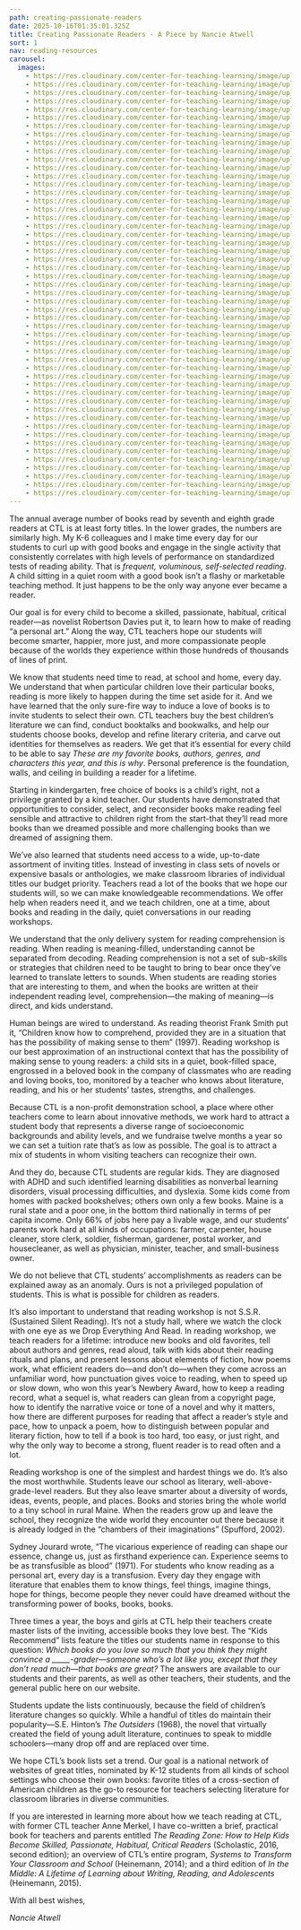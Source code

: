 ```yaml
---
path: creating-passionate-readers
date: 2025-10-16T01:35:01.325Z
title: Creating Passionate Readers - A Piece by Nancie Atwell
sort: 1
nav: reading-resources
carousel:
  images:
    - https://res.cloudinary.com/center-for-teaching-learning/image/upload/v1710387696/IMG_5557_gfawrz.jpg
    - https://res.cloudinary.com/center-for-teaching-learning/image/upload/v1710867479/unnamed-511_ndby5d.jpg
    - https://res.cloudinary.com/center-for-teaching-learning/image/upload/v1635088626/200114_untitledshoot_DSC_3566_ykf1la.jpg
    - https://res.cloudinary.com/center-for-teaching-learning/image/upload/v1710867407/unnamed-557_glkwfj.jpg
    - https://res.cloudinary.com/center-for-teaching-learning/image/upload/v1710867874/IMG_5050_qp6joo.jpg
    - https://res.cloudinary.com/center-for-teaching-learning/image/upload/v1710867582/unnamed-509_de4egq.jpg
    - https://res.cloudinary.com/center-for-teaching-learning/image/upload/v1710388253/unnamed-222_scykh2.jpg
    - https://res.cloudinary.com/center-for-teaching-learning/image/upload/v1710867637/unnamed-510_ydmo6y.jpg
    - https://res.cloudinary.com/center-for-teaching-learning/image/upload/v1710868037/unnamed-495_hin6lx.jpg
    - https://res.cloudinary.com/center-for-teaching-learning/image/upload/v1710867930/unnamed-493_pxlyzi.jpg
    - https://res.cloudinary.com/center-for-teaching-learning/image/upload/v1738986330/unnamed-1303_hx4czd.jpg
    - https://res.cloudinary.com/center-for-teaching-learning/image/upload/v1760578219/unnamed-1667_bb4m0f.jpg
    - https://res.cloudinary.com/center-for-teaching-learning/image/upload/v1710867817/unnamed-496_qfxt0c.jpg
    - https://res.cloudinary.com/center-for-teaching-learning/image/upload/v1760578488/unnamed-1701_d36wrs.jpg
    - https://res.cloudinary.com/center-for-teaching-learning/image/upload/v1710868255/unnamed-442_hgmmyc.jpg
    - https://res.cloudinary.com/center-for-teaching-learning/image/upload/v1738554553/unnamed-852_d5mckl.jpg
    - https://res.cloudinary.com/center-for-teaching-learning/image/upload/v1738554551/unnamed-853_blqsmw.jpg
    - https://res.cloudinary.com/center-for-teaching-learning/image/upload/v1738554551/IMG_0179_ppz0yq.jpg
    - https://res.cloudinary.com/center-for-teaching-learning/image/upload/v1738554550/unnamed-854_m70prh.jpg
    - https://res.cloudinary.com/center-for-teaching-learning/image/upload/v1738554549/unnamed-863_fwjdhq.jpg
    - https://res.cloudinary.com/center-for-teaching-learning/image/upload/v1738554548/IMG_0776_r1yaku.jpg
    - https://res.cloudinary.com/center-for-teaching-learning/image/upload/v1738554547/unnamed-930_vm2cma.jpg
    - https://res.cloudinary.com/center-for-teaching-learning/image/upload/v1738554835/unnamed-1186_nshqbw.jpg
    - https://res.cloudinary.com/center-for-teaching-learning/image/upload/v1738554546/unnamed-924_dsixjy.jpg
    - https://res.cloudinary.com/center-for-teaching-learning/image/upload/v1738554545/IMG_5793_uyw5yq.jpg
    - https://res.cloudinary.com/center-for-teaching-learning/image/upload/v1738554543/IMG_0526_ecl9xq.jpg
    - https://res.cloudinary.com/center-for-teaching-learning/image/upload/v1738554542/IMG_0528_r7da04.jpg
    - https://res.cloudinary.com/center-for-teaching-learning/image/upload/v1760578219/unnamed-1669_ga50po.jpg
    - https://res.cloudinary.com/center-for-teaching-learning/image/upload/v1738554540/IMG_1308_noe5ki.jpg
    - https://res.cloudinary.com/center-for-teaching-learning/image/upload/v1738554540/unnamed-931_o1m8gw.jpg
    - https://res.cloudinary.com/center-for-teaching-learning/image/upload/v1738554537/IMG_1353_lfjyrg.jpg
    - https://res.cloudinary.com/center-for-teaching-learning/image/upload/v1738554540/IMG_1199_u0nm7s.jpg
    - https://res.cloudinary.com/center-for-teaching-learning/image/upload/v1738554536/unnamed-1126_ynojmw.jpg
    - https://res.cloudinary.com/center-for-teaching-learning/image/upload/v1738554533/unnamed-1138_s3xijp.jpg
    - https://res.cloudinary.com/center-for-teaching-learning/image/upload/v1738554533/unnamed-1183_gkangc.jpg
    - https://res.cloudinary.com/center-for-teaching-learning/image/upload/v1738554836/IMG_1464_cybfw3.jpg
    - https://res.cloudinary.com/center-for-teaching-learning/image/upload/v1738554535/unnamed-1119_h04qdt.jpg
    - https://res.cloudinary.com/center-for-teaching-learning/image/upload/v1738986197/unnamed_hygwzf.jpg
    - https://res.cloudinary.com/center-for-teaching-learning/image/upload/v1760578219/unnamed-1668_dmubi7.jpg
    - https://res.cloudinary.com/center-for-teaching-learning/image/upload/v1738986222/unnamed-4_o38bvq.jpg
    - https://res.cloudinary.com/center-for-teaching-learning/image/upload/v1738986287/unnamed-1306_wznklf.jpg
    - https://res.cloudinary.com/center-for-teaching-learning/image/upload/v1738986224/unnamed-1_etfa1o.jpg
    - https://res.cloudinary.com/center-for-teaching-learning/image/upload/v1738986405/unnamed-1299_w89uf7.jpg
    - https://res.cloudinary.com/center-for-teaching-learning/image/upload/v1738986223/unnamed-3_wi1ajl.jpg
    - https://res.cloudinary.com/center-for-teaching-learning/image/upload/v1738986287/unnamed-1307_pxhxg3.jpg
    - https://res.cloudinary.com/center-for-teaching-learning/image/upload/v1738986328/unnamed-1304_pmkbnl.jpg
    - https://res.cloudinary.com/center-for-teaching-learning/image/upload/v1738986223/unnamed-2_painjr.jpg
    - https://res.cloudinary.com/center-for-teaching-learning/image/upload/v1738986411/unnamed-1294_xqvxid.jpg
    - https://res.cloudinary.com/center-for-teaching-learning/image/upload/v1738986408/unnamed-1297_wkshnr.jpg
    - https://res.cloudinary.com/center-for-teaching-learning/image/upload/v1738986407/unnamed-1298_srm824.jpg
    - https://res.cloudinary.com/center-for-teaching-learning/image/upload/v1738986404/unnamed-1300_vgvh2a.jpg
---
```

The annual average number of books read by seventh and eighth grade readers at CTL is at least forty titles. In the lower grades, the numbers are similarly high. My K-6 colleagues and I make time every day for our students to curl up with good books and engage in the single activity that consistently correlates with high levels of performance on standardized tests of reading ability. That is *frequent, voluminous, self-selected reading*. A child sitting in a quiet room with a good book isn’t a flashy or marketable teaching method. It just happens to be the only way anyone ever became a reader.

Our goal is for every child to become a skilled, passionate, habitual, critical reader—as novelist Robertson Davies put it, to learn how to make of reading “a personal art.” Along the way, CTL teachers hope our students will become smarter, happier, more just, and more compassionate people because of the worlds they experience within those hundreds of thousands of lines of print.

We know that students need time to read, at school and home, every day. We understand that when particular children love their particular books, reading is more likely to happen during the time set aside for it. And we have learned that the only sure-fire way to induce a love of books is to invite students to select their own. CTL teachers buy the best children’s literature we can find, conduct booktalks and bookwalks, and help our students choose books, develop and refine literary criteria, and carve out identities for themselves as readers. We get that it’s essential for every child to be able to say *These are my favorite books, authors, genres, and characters this year, and this is why*. Personal preference is the foundation, walls, and ceiling in building a reader for a lifetime.

Starting in kindergarten, free choice of books is a child’s right, not a privilege granted by a kind teacher. Our students have demonstrated that opportunities to consider, select, and reconsider books make reading feel sensible and attractive to children right from the start-that they’ll read more books than we dreamed possible and more challenging books than we dreamed of assigning them.

We’ve also learned that students need access to a wide, up-to-date assortment of inviting titles. Instead of investing in class sets of novels or expensive basals or anthologies, we make classroom libraries of individual titles our budget priority. Teachers read a lot of the books that we hope our students will, so we can make knowledgeable recommendations. We offer help when readers need it, and we teach children, one at a time, about books and reading in the daily, quiet conversations in our reading workshops.

We understand that the only delivery system for reading comprehension is reading. When reading is meaning-filled, understanding cannot be separated from decoding. Reading comprehension is not a set of sub-skills or strategies that children need to be taught to bring to bear once they’ve learned to translate letters to sounds. When students are reading stories that are interesting to them, and when the books are written at their independent reading level, comprehension—the making of meaning—is direct, and kids understand.

Human beings are wired to understand. As reading theorist Frank Smith put it, “Children know how to comprehend, provided they are in a situation that has the possibility of making sense to them” (1997). Reading workshop is our best approximation of an instructional context that has the possibility of making sense to young readers: a child sits in a quiet, book-filled space, engrossed in a beloved book in the company of classmates who are reading and loving books, too, monitored by a teacher who knows about literature, reading, and his or her students’ tastes, strengths, and challenges.

Because CTL is a non-profit demonstration school, a place where other teachers come to learn about innovative methods, we work hard to attract a student body that represents a diverse range of socioeconomic backgrounds and ability levels, and we fundraise twelve months a year so we can set a tuition rate that’s as low as possible. The goal is to attract a mix of students in whom visiting teachers can recognize their own.

And they do, because CTL students are regular kids. They are diagnosed with ADHD and such identified learning disabilities as nonverbal learning disorders, visual processing difficulties, and dyslexia. Some kids come from homes with packed bookshelves; others own only a few books. Maine is a rural state and a poor one, in the bottom third nationally in terms of per capita income. Only 66% of jobs here pay a livable wage, and our students’ parents work hard at all kinds of occupations: farmer, carpenter, house cleaner, store clerk, soldier, fisherman, gardener, postal worker, and housecleaner, as well as physician, minister, teacher, and small-business owner.

We do not believe that CTL students’ accomplishments as readers can be explained away as an anomaly. Ours is not a privileged population of students. This is what is possible for children as readers.

It’s also important to understand that reading workshop is not S.S.R. (Sustained Silent Reading). It’s not a study hall, where we watch the clock with one eye as we Drop Everything And Read. In reading workshop, we teach readers for a lifetime: introduce new books and old favorites, tell about authors and genres, read aloud, talk with kids about their reading rituals and plans, and present lessons about elements of fiction, how poems work, what efficient readers do—and don’t do—when they come across an unfamiliar word, how punctuation gives voice to reading, when to speed up or slow down, who won this year’s Newbery Award, how to keep a reading record, what a sequel is, what readers can glean from a copyright page, how to identify the narrative voice or tone of a novel and why it matters, how there are different purposes for reading that affect a reader’s style and pace, how to unpack a poem, how to distinguish between popular and literary fiction, how to tell if a book is too hard, too easy, or just right, and why the only way to become a strong, fluent reader is to read often and a lot.

Reading workshop is one of the simplest and hardest things we do. It’s also the most worthwhile. Students leave our school as literary, well-above-grade-level readers. But they also leave smarter about a diversity of words, ideas, events, people, and places. Books and stories bring the whole world to a tiny school in rural Maine. When the readers grow up and leave the school, they recognize the wide world they encounter out there because it is already lodged in the “chambers of their imaginations” (Spufford, 2002).

Sydney Jourard wrote, “The vicarious experience of reading can shape our essence, change us, just as firsthand experience can. Experience seems to be as transfusible as blood” (1971). For students who know reading as a personal art, every day is a transfusion. Every day they engage with literature that enables them to know things, feel things, imagine things, hope for things, become people they never could have dreamed without the transforming power of books, books, books.

Three times a year, the boys and girls at CTL help their teachers create master lists of the inviting, accessible books they love best. The “Kids Recommend” lists feature the titles our students name in response to this question: *Which books do you love so much that you think they might convince a \_\_\_\__-grader—someone who’s a lot like you, except that they don’t read much—that books are great?* The answers are available to our students and their parents, as well as other teachers, their students, and the general public here on our website.

Students update the lists continuously, because the field of children’s literature changes so quickly. While a handful of titles do maintain their popularity—S.E. Hinton’s *The Outsiders* (1968), the novel that virtually created the field of young adult literature, continues to speak to middle schoolers—many drop off and are replaced over time.

We hope CTL’s book lists set a trend. Our goal is a national network of websites of great titles, nominated by K-12 students from all kinds of school settings who choose their own books: favorite titles of a cross-section of American children as the go-to resource for teachers selecting literature for classroom libraries in diverse communities.

If you are interested in learning more about how we teach reading at CTL, with former CTL teacher Anne Merkel, I have co-written a brief, practical book for teachers and parents entitled *The Reading Zone: How to Help Kids Become Skilled, Passionate, Habitual, Critical Readers* (Scholastic, 2016, second edition); an overview of CTL’s entire program, *Systems to Transform Your Classroom and School* (Heinemann, 2014); and a third edition of *In the Middle: A Lifetime of Learning about Writing, Reading, and Adolescents* (Heinemann, 2015).

With all best wishes,

*Nancie Atwell*
